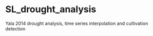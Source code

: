 # SL_drought_analysis
Yala 2014 drought analysis, time series interpolation and cultivation detection
